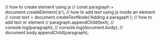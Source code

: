 // how to create element using js
// const paragraph = document.createElement('p');
// how to add text using js inside an element
// const text = document.createTextNode('Adding a paragaph');
// how to add text or element 
// paragraph.appendChild(text);
// console.log(paragraph);
// console.log(document.body);
// document.body.appendChild(paragraph);



  <!-- Q. How to get child nodes from parent -->
  <!-- Q. How to crate element using js -->
  <!-- Q. How to get children from parent -->
  <!-- Q. How to find a parent from a children -->

<!-- https://www.perplexity.ai/search/give-5-small-od1AOvOgSC.RsxxgFIydcA -->
